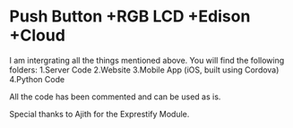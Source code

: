 # Push Button +RGB LCD +Edison +Cloud 

I am intergrating all the things mentioned above.
You will find the following folders:
1.Server Code
2.Website
3.Mobile App (iOS, built using Cordova)
4.Python Code 

All the code has been commented and can be used as is.

Special thanks to Ajith for the Exprestify Module.
